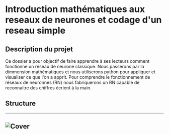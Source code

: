 # Introduction mathématiques aux reseaux de neurones et codage d'un reseau simple

## Description du projet

Ce dossier a pour objectif de faire apprendre à ses lecteurs comment fonctionne un réseau de neurone classique. Nous passerons par la dimmension mathématiques et nous utiliserons python pour appliquer et visualiser ce que l'on a apprit. Pour comprendre le fonctionnement de réseaux de neuronnes (RN) nous fabriquerons un RN capable de reconnaitre des chiffres écrient à la main.


## Structure
---
![Cover](https://github.com/Armanddevacc/introduction_mathematiques_reseaux_neurones_et-codage/blob/main/image/NN.png)
---

